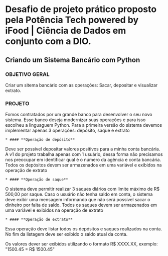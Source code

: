 # Desafio de projeto prático proposto pela Potência Tech powered by iFood | Ciência de Dados em conjunto com a DIO.

## Criando um Sistema Bancário com Python

### **OBJETIVO GERAL**
<p>Criar um sitema bancário com as operações: Sacar, depositar e visualizar extrato.</p>

### **PROJETO**
<p>Fomos contratados por um grande banco para desenvolver o seu novo sistema. Esse banco deseja modernizar suas operações e para isso escolheu a linguaguem Python. Para a primeira versão do sistema devemos implementar apenas 3 operações: depósito, saque e extrato</p>

    * #### **Operação de depósito**
<p>Deve ser possivel depositar valores positivos para a minha conta bancária. A v1 do projeto trabalha apenas com 1 usuário, dessa forma não precisamos nos preocupar em identificar qual é o número da agência e conta bancária. Todos os depósitos devem ser armazenados em uma variável e exibidos na operação de extrato</p>

    * #### **Operação de saque**
<p>O sistema deve permitir realizar 3 saques diários com limite máximo de R$ 500,00 por saque. Caso o usuário não tenha saldo em conta, o sistema deve exibir uma mensagem informando que não será possível sacar o dinheiro por falta de saldo. Todos os saques devem ser armazenados em uma variável e exibidos na operação de extrato</p>

    * #### **Operação de extrato**
<p>Essa operação deve listar todos os depósitos e saques realizados na conta. No fim da listagem deve ser exibido o saldo atual da conta.</p>
<p>Os valores dever ser exibidos utilizando o formato R$ XXXX.XX, exemplo: "1500.45 = R$ 1500.45"</p>

